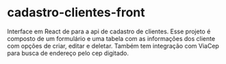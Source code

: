 # cadastro-clientes-front
Interface em React de para a api de cadastro de clientes. Esse projeto é composto de um formulário e uma tabela com as informações dos cliente com opções de criar, editar e deletar. Também tem integração com ViaCep para busca de endereço pelo cep digitado.